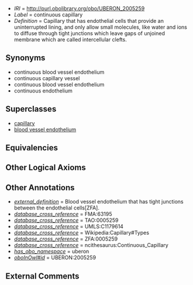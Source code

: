  * *IRI* = http://purl.obolibrary.org/obo/UBERON_2005259
 * *Label* = continuous capillary
 * *Definition* = Capillary that has endothelial cells that provide an uninterrupted lining, and only allow small molecules, like water and ions to diffuse through tight junctions which leave gaps of unjoined membrane which are called intercellular clefts.

## Synonyms

 * continuous blood vessel endothelium
 * continuous capillary vessel
 * continuous blood vessel endothelium
 * continuous endothelium

## Superclasses

 * [capillary](../../UBERON/82/UBERON_0001982.md)
 * [blood vessel endothelium](../../UBERON/38/UBERON_0004638.md)

## Equivalencies


## Other Logical Axioms


## Other Annotations

 * *[external_definition](../../UBPROP/01/UBPROP_0000001.md)* = Blood vessel endothelium that has tight junctions between the endothelial cells[ZFA].
 * *[database_cross_reference](../../ef/oboInOwl#hasDbXref.md)* = FMA:63195
 * *[database_cross_reference](../../ef/oboInOwl#hasDbXref.md)* = TAO:0005259
 * *[database_cross_reference](../../ef/oboInOwl#hasDbXref.md)* = UMLS:C1179614
 * *[database_cross_reference](../../ef/oboInOwl#hasDbXref.md)* = Wikipedia:Capillary#Types
 * *[database_cross_reference](../../ef/oboInOwl#hasDbXref.md)* = ZFA:0005259
 * *[database_cross_reference](../../ef/oboInOwl#hasDbXref.md)* = ncithesaurus:Continuous_Capillary
 * *[has_obo_namespace](../../ce/oboInOwl#hasOBONamespace.md)* = uberon
 * *[oboInOwl#id](../../id/oboInOwl#id.md)* = UBERON:2005259

## External Comments

